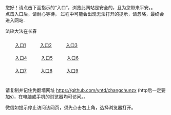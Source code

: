 您好！请点击下面指示的“入口”，浏览此网站是安全的，且为您带来平安。。 <br/>
点击入口后，请耐心等待， 过程中可能会出现无法打开的提示，请忽略，最终会进入网站. </br>

法轮大法在长春<br/>
<div style="padding:10px"><a style="margin:20px" target="_blank" href="https://dqvfiag4edoxq.cloudfront.net/2Qpsp?blvbcqgp" id="ccLink1" rel="nofollow">入口1</a> <a target="_blank" style="margin:20px" href="https://d3984z4ox5vvng.cloudfront.net/2Qpsp?hdyjcvw" id="ccLink2" rel="nofollow">入口2</a> <a style="margin:20px" target="_blank" href="https://d2z2gldxtvu9bd.cloudfront.net/2Qpsp?hnmaui" id="ccLink3" rel="nofollow">入口3</a></div>

<div style="padding:10px" ><a style="margin:20px" target="_blank" href="https://dqvfiag4edoxq.cloudfront.net/2Qpsp?blvbcqgp" id="ccLink4" rel="nofollow">入口4</a> <a style="margin:20px" href="https://d3984z4ox5vvng.cloudfront.net/2Qpsp?hdyjcvw" target="_blank" id="ccLink5" rel="nofollow">入口5</a> <a style="margin:20px" href="https://d2z2gldxtvu9bd.cloudfront.net/2Qpsp?hnmaui" target="_blank" id="ccLink6" rel="nofollow">入口6</a></div>

<div style="padding:10px"><a style="margin:20px" target="_blank" href="https://dqvfiag4edoxq.cloudfront.net/2Qpsp?blvbcqgp" id="ccLink7" rel="nofollow">入口7</a> <a style="margin:20px" href="https://d3984z4ox5vvng.cloudfront.net/2Qpsp?hdyjcvw" target="_blank" id="ccLink8" rel="nofollow">入口8</a> <a style="margin:20px" target="_blank" href="https://d2z2gldxtvu9bd.cloudfront.net/2Qpsp?hnmaui" id="ccLink9" rel="nofollow">入口9</a></div>

<br/>



请复制并记住免翻墙网址 https://github.com/yntd/changchunzx (http后一定要加s)，在电脑或手机的浏览器均可访问。。<br/>

微信如提示停止访问该网页，须先点击右上角，选择浏览器打开。
